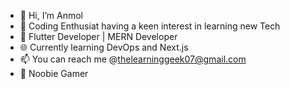 - 👋 Hi, I’m Anmol
- 👀 Coding Enthusiat having a keen interest in learning new Tech
- 🌱 Flutter Developer | MERN Developer
- 🌐 Currently learning DevOps and Next.js
- 📫 You can reach me @thelearninggeek07@gmail.com
- 💜 Noobie Gamer
<!---
GeekyMonk07/GeekyMonk07 is a ✨ special ✨ repository because its `README.md` (this file) appears on your GitHub profile.
You can click the Preview link to take a look at your changes.
--->
